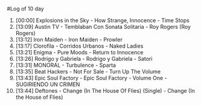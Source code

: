 #Log of 10 day

1. [00:00] Explosions in the Sky - How Strange, Innocence - Time Stops
1. [13:09] Austin TV - Temblaban Con Sonata Solitaria - Roy Rogers (Roy Rogers)
1. [13:12] Iron Maiden - Iron Maiden - Prowler
1. [13:17] Clorofila - Corridos Urbanos - Naked Ladies
1. [13:21] Enigma - Pure Moods - Return to Innocence
1. [13:26] Rodrigo y Gabriela - Rodrigo y Gabriela - Satori
1. [13:31] MONORAL - Turbulence - Sparta
1. [13:35] Beat Hackers - Not For Sale - Turn Up The Volume
1. [13:43] Epic Soul Factory - Epic Soul Factory - Volume One - SUGIRIENDO UN CRIMEN
1. [13:44] Deftones - Change (In The House Of Flies) (Single) - Change (In the House of Flies)
